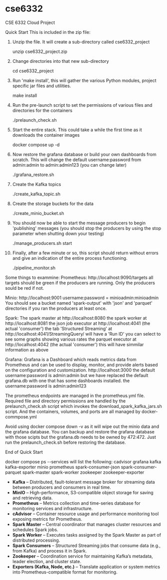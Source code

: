 # cse6332
CSE 6332 Cloud Project

Quick Start
This is included in the zip file:

1. Unzip the file.  It will create a sub-directory called cse6332_project   

	unzip cse6332_project.zip

2. Change directories into that new sub-directory

	cd cse6332_project

3. Run 'make install', this will gather the various Python modules, project specific jar files and utilities.

	make install

4. Run the pre-launch script to set the permissions of various files and directories for the containers

	./prelaunch_check.sh

5. Start the entire stack.  This could take a while the first time as it downloads the container images 

	docker compose up -d

6. Now restore the grafana database or build your own dashboards from scratch. This will change 
the default username:password from admin:admin to admin:admin123 (you can change later) 

	./grafana_restore.sh

7. Create the Kafka topics

	./create_kafka_topic.sh

8. Create the storage buckets for the data

	./create_minio_bucket.sh

9. You should now be able to start the message producers to begin 'publishing' messages
(you should stop the producers by using the stop parameter when shutting down your testing)

	./manage_producers.sh start

10. Finally, after a few minute or so, this script should return without errors and give an indication of the entire process functioning.

	./pipeline_monitor.sh


Some things to exammine:
Prometheus:
	http://localhost:9090/targets
	all targets should be green if the producers are running. Only the producers
	sould be red if not.

Minio:
	http://localhost:9001
	username:password = minioadmin:minioadmin
	You should see a bucket named 'spark-output' with 'json' and 
	'parquet' directories if you ran the producers at least once.

Spark:
	The spark master at http://localhost:8080
	the spark worker at http://localhost:8081
	the json job executor at http://localhost:4041 (the actual 'consumer')
		the tab 'Structured Streaming' at http://localhost:4041/StreamingQuery/
		will have a 'Run ID' you can select to see some graphs showing various
		rates
	the parquet executor at http://localhost:4042  (the actual 'consumer')
		this will have simmilar information as above

Grafana:
	Grafana is a Dashboard which reads metrics data from Prometheus
	and can be used to display, monitor, and provide alerts based on 
	the configuration and customization.
	http://localhost:3000
	the default username:password is admin:admin but we have replaced the 
	default grafana.db with one that has some dashboards installed.
	the username:password is admin:admin123

The prometheus endpoints are managed in the prometheus.yml file.
Required file and directory permissions are handled by the prelaunch_check.sh
script which invokes the download_spark_kafka_jars.sh script. And 
the containers, volumes, and ports are all managed by docker-commpose.yml

Avoid using docker compose down -v as it will wipe out the minio data and 
the grafana database. You can backup and restore the grafana database with
those scipts but the grafana.db needs to be owned by 472:472. Just run the
prelaunch_check.sh before restoring the database.

End of Quick Start

docker compose ps --services will list the following:
  cadvisor
  grafana
  kafka
  kafka-exporter
  minio
  prometheus
  spark-consumer-json
  spark-consumer-parquet
  spark-master
  spark-worker
  zookeeper
  zookeeper-exporter

- **Kafka** – Distributed, fault-tolerant message broker for streaming data between producers and consumers in real time.
- **MinIO** – High-performance, S3-compatible object storage for saving and retrieving data.
- **Prometheus** – Metrics collection and time-series database for monitoring services and infrastructure.
- **cAdvisor** – Container resource usage and performance monitoring tool exposing metrics for Prometheus.
- **Spark Master** – Central coordinator that manages cluster resources and schedules Spark jobs.
- **Spark Worker** – Executes tasks assigned by the Spark Master as part of distributed processing.
- **Spark Consumers** – Structured Streaming jobs that consume data (e.g., from Kafka) and process it in Spark.
- **Zookeeper** – Coordination service for maintaining Kafka’s metadata, leader election, and cluster state.
- **Exporters (Kafka, Node, etc.)** – Translate application or system metrics into Prometheus-compatible format for monitoring.

